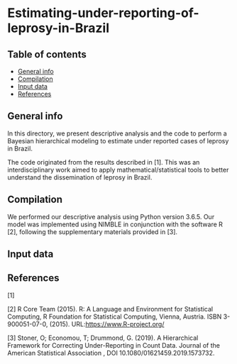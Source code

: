 # Estimating-under-reporting-of-leprosy-in-Brazil

## Table of contents
* [General info](#general-info)
* [Compilation](#compilation)
* [Input data](#data)
* [References](#references)

## General info
In this directory, we present descriptive analysis and the code to perform a Bayesian hierarchical modeling to estimate under reported cases of leprosy in Brazil.

The code originated from the results described in [1]. This was an interdisciplinary work aimed to apply mathematical/statistical tools to better understand the dissemination of leprosy in Brazil. 

## Compilation
We performed our descriptive analysis using Python version 3.6.5.  Our model was implemented using NIMBLE in conjunction with the software R [2], following the supplementary materials provided in [3].

## Input data


## References 
[1] 

[2] R Core Team (2015). R: A Language and Environment for Statistical Computing, R Foundation for Statistical Computing, Vienna, Austria. ISBN 3-900051-07-0, (2015). URL:https://www.R-project.org/

[3] Stoner, O; Economou, T; Drummond, G. (2019). A Hierarchical Framework for Correcting Under-Reporting in Count Data. Journal of the American Statistical Association , DOI 10.1080/01621459.2019.1573732.
